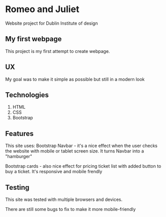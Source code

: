 # Romeo and Juliet

Website project for Dublin Institute of design

## My first webpage

This project is my first attempt to create 
webpage.

## UX

My goal was to make it simple as possible but still in a modern look

## Technologies
1.  HTML
2.  CSS
3.  Bootstrap

## Features

This site uses: 
Bootstrap Navbar - it's a nice effect when the user checks the website with mobile or tablet screen size. It turns Navbar into a "hamburger"

Bootstrap cards - also nice effect for pricing ticket list with added button to buy a ticket. It's responsive and mobile frendly 

## Testing

This site was tested with multiple browsers and devices.

There are still some bugs to fix to make it more mobile-friendly

 
